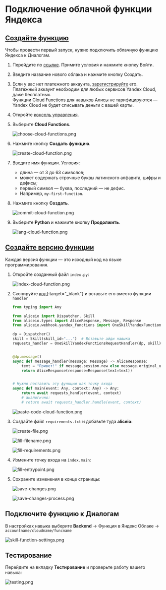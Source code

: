 # Подключение облачной функции Яндекса

## [Создайте функцию](https://yandex.ru/dev/dialogs/alice/doc/ru/quickstart-programming#prepare-code)

Чтобы провести первый запуск, нужно подключить облачную функцию Яндекса к Диалогам.

1. Перейдите по [ссылке](https://console.cloud.yandex.ru/). Примите условия и нажмите кнопку Войти.

2. Введите название нового облака и нажмите кнопку Создать.

3. Если у вас нет платежного аккаунта, [зарегистрируйте](https://cloud.yandex.ru/docs/billing/quickstart/index) его. \
    Платежный аккаунт необходим для любых сервисов Yandex Cloud, даже бесплатных. \
    Функции Cloud Functions для навыков Алисы не тарифицируются — Yandex Cloud не будет списывать деньги с вашей карты.

4. Откройте [консоль управления](https://console.cloud.yandex.ru/).

5. Выберите **Cloud Functions**.

    ![choose-cloud-functions.png](../_static/choose-cloud-functions.png)

6. Нажмите кнопку **Создать функцию**.

    ![create-cloud-function.png](../_static/create-cloud-function.png)

7. Введите имя функции. Условия:
    - длина — от 3 до 63 символов;
    - может содержать строчные буквы латинского алфавита, цифры и дефисы;
    - первый символ — буква, последний — не дефис.
    - Например, `my-first-function`.

8. Нажмите кнопку **Создать**.

    ![commit-cloud-function.png](../_static/commit-cloud-function.png)

9. Выберите **Python** и нажмите кнопку **Продолжить**.

    ![lang-cloud-function.png](../_static/lang-cloud-function.png)


## [Создайте версию функции](https://yandex.ru/dev/dialogs/alice/doc/ru/quickstart-programming#create)

Каждая версия функции — это исходный код на языке программирования.

1. Откройте созданный файл `index.py`:

    ![index-cloud-function.png](../_static/index-cloud-function.png)

2. Скопируйте [код](https://github.com/K1rL3s/aliceio/blob/master/examples/yandex_functions.py){:target="_blank"} и вставьте его вместо функции `handler`

    ```python
    from typing import Any

    from aliceio import Dispatcher, Skill
    from aliceio.types import AliceResponse, Message, Response
    from aliceio.webhook.yandex_functions import OneSkillYandexFunctionsRequestHandler

    dp = Dispatcher()
    skill = Skill(skill_id="...")  # Вставьте айди навыка
    requests_handler = OneSkillYandexFunctionsRequestHandler(dp, skill)


    @dp.message()
    async def message_handler(message: Message) -> AliceResponse:
        text = "Привет!" if message.session.new else message.original_utterance
        return AliceResponse(response=Response(text=text))


    # Нужно поставить эту функцию как точку входа
    async def main(event: Any, context: Any) -> Any:
        return await requests_handler(event, context)
        # аналогично:
        # return await requests_handler.handle(event, context)
    ```

    ![paste-code-cloud-function.png](../_static/paste-code-cloud-function.png)

3. Создайте файл `requirements.txt` и добавьте туда **aliceio**:

    ![create-file.png](../_static/create-file.png)

    ![fill-filename.png](../_static/fill-filename.png)

    ![fill-requirements.png](../_static/fill-requirements.png)

4. Измените точку входа на `index.main`:

    ![fill-entrypoint.png](../_static/fill-entrypoint.png)

5. Сохраните изменения в конце страницы:

    ![save-changes.png](../_static/save-changes.png)

    ![save-changes-process.png](../_static/save-changes-process.png)


## Подключите функцию к Диалогам

В настройках навыка выберите **Backend** -> Функция в Яндекс Облаке -> `accountname/cloudname/funcname`

![skill-function-settings.png](../_static/skill-function-settings.png)

## Тестирование

Перейдите на вкладку **Тестирование** и проверьте работу вашего навыка:

![testing.png](../_static/testing.png)
